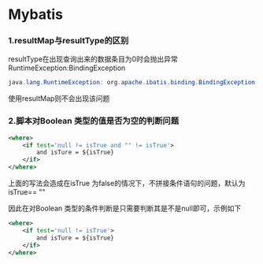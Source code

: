 # **Mybatis**

### 1.resultMap与resultType的区别

​	resultType在出现查询出来的数据条目为0时会抛出异常RuntimeException:BindingException

```java
java.lang.RuntimeException: org.apache.ibatis.binding.BindingException: Mapper method 'cn.xxx.TestMapper.test attempted to return null from a method with a primitive return type (int).
```

使用resultMap则不会出现该问题

### 2.脚本对Boolean 类型的值是否为空的判断问题

```xml
<where>
	<if test='null != isTrue and "" != isTrue'>
		and isTure = ${isTrue}
	</if>
</where>
```

上面的写法会造成在isTrue 为false的情况下，不拼接条件语句的问题，默认为isTrue== ""

因此在对Boolean 类型的条件判断是只需要判断其是不是null即可，示例如下

```xml
<where>
	<if test='null != isTrue'>
		and isTure = ${isTrue}
	</if>
</where>
```
